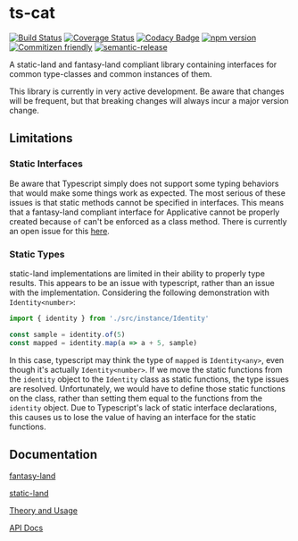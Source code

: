 # ts-cat

[![Build Status](https://travis-ci.org/williamareynolds/ts-cat.svg?branch=master)](https://travis-ci.org/williamareynolds/ts-cat)
[![Coverage Status](https://coveralls.io/repos/github/williamareynolds/ts-cat/badge.svg?branch=master)](https://coveralls.io/github/williamareynolds/ts-cat?branch=master)
[![Codacy Badge](https://api.codacy.com/project/badge/Grade/f8a3e86101d4442fb8c6bace12318f09)](https://www.codacy.com/manual/williamareynolds/ts-cat?utm_source=github.com&utm_medium=referral&utm_content=williamareynolds/ts-cat&utm_campaign=Badge_Grade)
[![npm version](https://badge.fury.io/js/ts-cat.svg)](https://badge.fury.io/js/ts-cat)
[![Commitizen friendly](https://img.shields.io/badge/commitizen-friendly-brightgreen.svg)](http://commitizen.github.io/cz-cli/)
[![semantic-release](https://img.shields.io/badge/%20%20%F0%9F%93%A6%F0%9F%9A%80-semantic--release-e10079.svg)](https://github.com/semantic-release/semantic-release)

A static-land and fantasy-land compliant library containing interfaces for common type-classes and
common instances of them.

This library is currently in very active development. Be aware that changes will be frequent, but
that breaking changes will always incur a major version change.

## Limitations

### Static Interfaces

Be aware that Typescript simply does not support some typing behaviors that would make some things
work as expected. The most serious of these issues is that static methods cannot be specified in
interfaces. This means that a fantasy-land compliant interface for Applicative cannot be properly
created because `of` can't be enforced as a class method. There is currently an open issue for this
[here][ts-static-interface].

### Static Types

static-land implementations are limited in their ability to properly type results. This appears to
be an issue with typescript, rather than an issue with the implementation. Considering the following
demonstration with `Identity<number>`:

```typescript
import { identity } from './src/instance/Identity'

const sample = identity.of(5)
const mapped = identity.map(a => a + 5, sample)
```

In this case, typescript may think the type of `mapped` is `Identity<any>`, even though it's actually
`Identity<number>`. If we move the static functions from the `identity` object to the `Identity`
class as static functions, the type issues are resolved. Unfortunately, we would have to define
those static functions on the class, rather than setting them equal to the functions from the
`identity` object. Due to Typescript's lack of static interface declarations, this causes us to
lose the value of having an interface for the static functions.

## Documentation

[fantasy-land][fantasy-land-doc]

[static-land][static-land-doc]

[Theory and Usage][theory-doc]

[API Docs][api-doc]

[api-doc]: https://williamareynolds.github.io/ts-cat/

[fantasy-land-doc]: https://github.com/fantasyland/fantasy-land

[static-land-doc]: https://github.com/fantasyland/static-land

[theory-doc]: https://github.com/williamareynolds/ts-cat/wiki

[ts-static-interface]: https://github.com/microsoft/TypeScript/issues/33892
